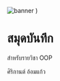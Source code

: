 ![banner](![image](https://github.com/sirikan711/sirikan711.github.io/assets/159878412/84fb533a-668c-4f64-a893-114155b97d6e)
)
)

# สมุดบันทึก

สำหรับรายวิชา OOP

ศิริกานต์ อ้อมแก้ว
